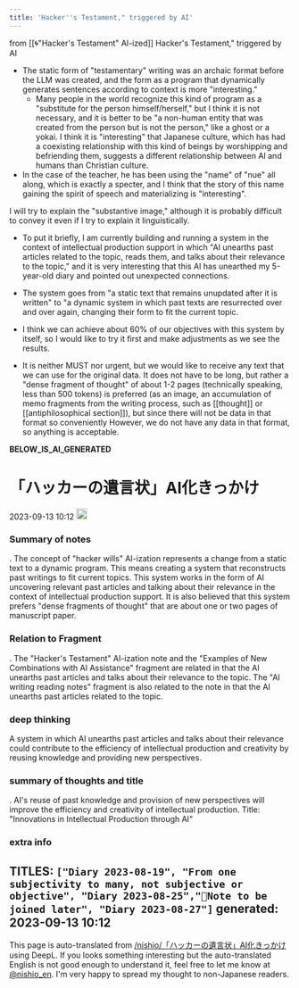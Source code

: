 ```yaml
---
title: 'Hacker''s Testament," triggered by AI'
---
```


from  [[🌀"Hacker's Testament" AI-ized]]
Hacker's Testament," triggered by AI
- The static form of "testamentary" writing was an archaic format before the LLM was created, and the form as a program that dynamically generates sentences according to context is more "interesting."
    - Many people in the world recognize this kind of program as a "substitute for the person himself/herself," but I think it is not necessary, and it is better to be "a non-human entity that was created from the person but is not the person," like a ghost or a yokai. I think it is "interesting" that Japanese culture, which has had a coexisting relationship with this kind of beings by worshipping and befriending them, suggests a different relationship between AI and humans than Christian culture.
- In the case of the teacher, he has been using the "name" of "nue" all along, which is exactly a specter, and I think that the story of this name gaining the spirit of speech and materializing is "interesting".

I will try to explain the "substantive image," although it is probably difficult to convey it even if I try to explain it linguistically.
- To put it briefly, I am currently building and running a system in the context of intellectual production support in which "AI unearths past articles related to the topic, reads them, and talks about their relevance to the topic," and it is very interesting that this AI has unearthed my 5-year-old diary and pointed out unexpected connections.
- The system goes from "a static text that remains unupdated after it is written" to "a dynamic system in which past texts are resurrected over and over again, changing their form to fit the current topic.
- I think we can achieve about 60% of our objectives with this system by itself, so I would like to try it first and make adjustments as we see the results.

- It is neither MUST nor urgent, but we would like to receive any text that we can use for the original data. It does not have to be long, but rather a "dense fragment of thought" of about 1-2 pages (technically speaking, less than 500 tokens) is preferred (as an image, an accumulation of memo fragments from the writing process, such as [[thought]] or [[antiphilosophical section]]), but since there will not be data in that format so conveniently However, we do not have any data in that format, so anything is acceptable.


__BELOW_IS_AI_GENERATED__
# 「ハッカーの遺言状」AI化きっかけ
 2023-09-13 10:12 <img src='https://scrapbox.io/api/pages/nishio-en/omni/icon' alt='omni.icon' height="19.5"/>
### Summary of notes
.
The concept of "hacker wills" AI-ization represents a change from a static text to a dynamic program. This means creating a system that reconstructs past writings to fit current topics. This system works in the form of AI uncovering relevant past articles and talking about their relevance in the context of intellectual production support. It is also believed that this system prefers "dense fragments of thought" that are about one or two pages of manuscript paper.

### Relation to Fragment
.
The "Hacker's Testament" AI-ization note and the "Examples of New Combinations with AI Assistance" fragment are related in that the AI unearths past articles and talks about their relevance to the topic. The "AI writing reading notes" fragment is also related to the note in that the AI unearths past articles related to the topic.

### deep thinking
A system in which AI unearths past articles and talks about their relevance could contribute to the efficiency of intellectual production and creativity by reusing knowledge and providing new perspectives.

### summary of thoughts and title
.
AI's reuse of past knowledge and provision of new perspectives will improve the efficiency and creativity of intellectual production.
Title: "Innovations in Intellectual Production through AI"

### extra info
TITLES: `["Diary 2023-08-19", "From one subjectivity to many, not subjective or objective", "Diary 2023-08-25","🤖Note to be joined later", "Diary 2023-08-27"]`
generated: 2023-09-13 10:12
---
This page is auto-translated from [/nishio/「ハッカーの遺言状」AI化きっかけ](https://scrapbox.io/nishio/「ハッカーの遺言状」AI化きっかけ) using DeepL. If you looks something interesting but the auto-translated English is not good enough to understand it, feel free to let me know at [@nishio_en](https://twitter.com/nishio_en). I'm very happy to spread my thought to non-Japanese readers.